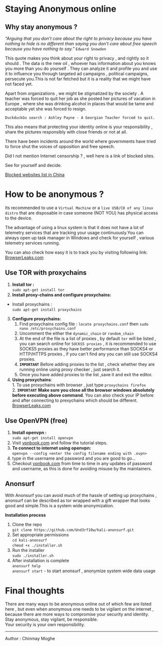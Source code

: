 Staying Anonymous online
========================
Why stay anonymous ?
----
<i>“Arguing that you don’t care about the right to privacy because you have nothing to hide is no different than saying you don’t care about free speech because you have nothing to say.”</i> `Edward Snowden` 
 
This quote makes you think about your right to privacy , and rightly so it should . The data is the new oil , whoever has information about you knows you 
more than you do yourself . They can analyze it and profile you and use it to influence you through targeted ad campaigns , political campaigns, persecute you.This is not far fetched but it is a reality that we might have not faced yet.

Apart from organizations , we might be stigmatized by the society . A teacher was forced to quit her job as she posted her pictures of vacation in Europe , where she was drinking alcohol in places that would be tame and acceptable yet she was forced to resign.
   
`DuckduckGo search : Ashley Payne - A Georgian Teacher forced to quit.`

This also means that protecting your identity online is your responsibility , share the pictures responsibly with close friends or not at all.

There have been incidents around the world where governments have tried to force shut the voices of opposition and free speech.

Did I not mention Internet censorship ? , well here is a link of blocked sites.  

See for yourself and decide.

[Blocked websites list in China](https://en.wikipedia.org/wiki/Websites_blocked_in_mainland_China)


How to be anonymous ?
==
Its recommended to use a `Virtual Machine` or a `live USB/CD of any linux distro` that are disposable in case someone (NOT YOU) has physical access to the device.

The advantage of using a linux system is that it does not have a lot of 
telemetry services that are tracking your usage continuously.You can always open up task manager in Windows and check for yourself , various telemetry services running.

You can also check how easy it is to track you by visiting following
link:		
[BrowserLeaks.com](https://browserleaks.com/ip)

Use TOR with proxychains
--
 1. **Install tor :**  
 `sudo apt-get install tor`
 2. **Install proxy-chains and configure proxychains:** 
  * Install proxychains :   
  `sudo apt-get install proxychains`
 3. **Configure proxychains:**
      1. Find proxychains config file : `locate proxychains.conf` then `sudo nano /etc/proxychains.conf`
      2. Uncomment the either the `dynamic_chain`  or  `random_chain` 
      3. At the end of the file is a list of proxies , by default `tor` will be listed , you can search online for `SOCKS5 proxies` , it is recommended to use SOCKS5 proxies as they have better performance than SOCKS4 or HTTP/HTTPS proxies , if you can't find any you can still use SOCKS4 proxies.
      4.  **`IMPORTANT`** Before adding proxies to the list , check whether they are running online using proxy checker , just search it.
      5. Once you have added proxies to the list ,save it and exit the editor.
 4. **Using proxychains**:  
 		   1. To use proxychains with browser , just type `proxychains firefox`  
    	 2.   **`IMPORTANT`** **Make sure you close all the browser windows absolutely before executing above command**. You can also check your IP before and after connecting to prexychains which should be different.  
    	[BrowserLeaks.com](https://browserleaks.com/ip)  

Use OpenVPN (free)
--
1. **Install openvpn :**  
`sudo apt-get install openvpn`
2. Visit [vpnbook.com](https://www.vpnbook.com/howto/setup-openvpn-on-ubuntu) and follow the tutorial steps.
3. **To connect to internet using openvpn:**  
`openvpn --config <enter the config filename ending with .ovpn>`
4. type in the username and password  and you are good to go...
5. Checkout [vpnbook.com](https://www.vpnbook.com/howto/setup-openvpn-on-ubuntu) from time to time in any updates of password and username, as this is done for avoiding misuse by the maintainers.

Anonsurf
--
With Anonsurf you can avoid much of the hassle of setting up proxychains , anonsurf can be described as tor wrapped with a gift wrapper that looks good and simple.This is a system wide anonymization.

**Installation process**  

1. Clone the repo  
`git clone https://github.com/Und3rf10w/kali-anonsurf.git`  
2. Set appropriate permissions  
`cd kali-anonsurf`  
`chmod +x ./installer.sh`  
3. Run the installer  
`sudo ./installer.sh`
4. After installation is complete  
`anonsurf help`  
`anonsurf start` - to start anonsurf , anonymize system wide data usage


Final thoughts
==
There are many ways to be anonymous online out of which few are listed here , but even when anonymous one needs to be vigilant on the internet , because there are more ways to compromise your security and identity. Stay anonymous, stay vigilant, be responsible.  
Your security is your own responsibility.

---
Author : Chinmay Moghe
